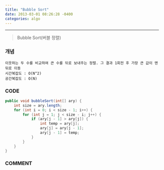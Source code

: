 ```yaml
---
title: "Bubble Sort"
date: 2013-03-01 08:26:28 -0400
categories: algo
---
```

---

> Bubble Sort(버블 정렬)

### 개념
```
이웃하는 두 수를 비교하여 큰 수를 뒤로 보내주는 정렬. 그 결과 1회전 후 가장 큰 값이 맨 뒤로 이동
시간복잡도 : O(N^2)
공간복잡도 : O(N)
```

### CODE
```java
public void bubbleSort(int[] ary) {
	int size = ary.length;
	for (int i = 0; i < size - 1; i++) {
		for (int j = 1; j < size - i; j++) {
			if (ary[j - 1] > ary[j]) {
				int temp = ary[j];
				ary[j] = ary[j - 1];
				ary[j - 1] = temp;
			}
		}
	}
}
```

### COMMENT
